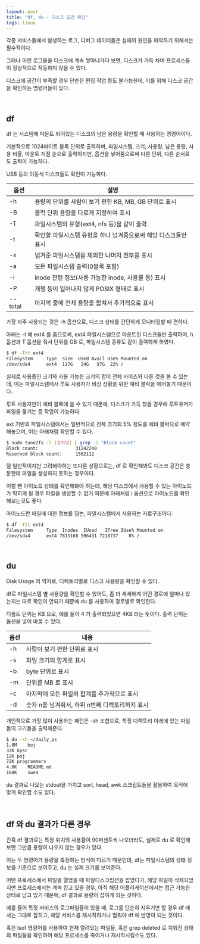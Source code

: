 ```yaml
---
layout: post
title: "df, du - 디스크 공간 확인"
tags: linux
---
```


각종 서비스들에서 발생하는 로그, 디버그 데이터들은 실패의 원인을 파악하기 위해서는 필수적이다.

그러나 이런 로그들을 디스크에 계속 쌓아나가다 보면, 디스크가 가득 차며 프로세스들이 정상적으로 작동하지 않을 수 있다.

디스크에 공간이 부족할 경우 단순한 편집 작업 등도 불가능한데, 이를 위해 디스크 공간을 확인하는 명령어들이 있다.

<br>

## df

df 는 시스템에 마운트 되어있는 디스크의 남은 용량을 확인할 때 사용하는 명령어이다.

기본적으로 1024바이트 블록 단위로 출력하며, 파일시스템, 크기, 사용량, 남은 용량, 사용 비율, 마운트 지점 순으로 출력하지만, 옵션을 넣어줌으로써 다른 단위, 다른 순서로도 출력이 가능하다.

USB 등의 이동식 디스크들도 확인이 가능하다.

| 옵션 | 설명 |
| --- | --- |
| -h | 용량의 단위를 사람이 보기 편한 KB, MB, GB 단위로 표시 |
| -B | 블럭 단위 용량을 다르게 지정하여 표시 |
| -T | 파일시스템의 유형(ext4, nfs 등)을 같이 출력 |
| -t | 확인할 파일시스템 유형을 하나 넘겨줌으로써 해당 디스크들만 표시 |
| -x | 넘겨준 파일시스템을 제외한 나머지 전부를 표시 |
| -a | 모든 파일시스템 출력(0블록 포함) |
| -i | inode 관련 정보(사용 가능한 inode, 사용률 등) 표시 |
| -P | 개행 등이 일어나지 않게 POSIX 형태로 표시 |
| --total | 마지막 줄에 전체 용량을 합쳐서 추가적으로 표시 |

가장 자주 사용되는 것은 -h 옵션으로, 디스크 상태를 간단하게 모니터링할 때 편하다.

아래는 -t 에 ext4 를 줌으로써, ext4 파일시스템으로 마운트된 디스크들만 출력하며, h 옵션과 T 옵션을 줘서 단위를 GB 로, 파일시스템 종류도 같이 출력하게 하였다.

```bash
$ df -Tht ext4
Filesystem     Type  Size  Used Avail Use% Mounted on
/dev/sda4      ext4  117G   24G   87G  22% /
```

실제로 사용중인 크기와 사용 가능한 크기의 합이 전체 사이즈와 다른 것을 볼 수 있는데, 이는 파일시스템에서 루트 사용자가 비상 상황을 위한 예비 블럭을 떼어놓기 때문이다.

루트 사용자만이 예비 블록에 쓸 수 있기 때문에, 디스크가 가득 찼을 경우에 루트유저가 파일을 옮기는 등 작업이 가능하다.

ext 기반의 파일시스템에서는 일반적으로 전체 크기의 5% 정도를 예비 블럭으로 예약해놓으며, 이는 아래처럼 확인할 수 있다.

```bash
$ sudo tune2fs -l [장치명] | grep -i "Block count"
Block count:              31242240
Reserved block count:     1562112
```

덜 일반적이지만 고려해야하는 또다른 상황으로는, df 로 확인해봐도 디스크 공간은 충분한데 파일을 생성하지 못하는 경우이다.

이럴 땐 아이노드 상태를 확인해봐야 하는데, 해당 디스크에서 사용할 수 있는 아이노드가 막히게 될 경우 파일을 생성할 수 없기 때문에 아래처럼 i 옵션으로 아이노드를 확인해보는것도 좋다.

아이노드란 파일에 대한 정보를 담는, 파일시스템에서 사용하는 자료구조이다.

```bash
$ df -Tit ext4
Filesystem     Type  Inodes  IUsed   IFree IUse% Mounted on
/dev/sda4      ext4 7815168 596431 7218737    8% /
```

<br>

## du

Disk Usage 의 약자로, 디렉토리별로 디스크 사용량을 확인할 수 있다.

df로 파일시스템 별 사용량을 확인할 수 있어도, 좀 더 세세하게 어떤 경로에 얼마나 있는지는 따로 확인이 안되기 때문에 du 를 사용하여 경로별로 확인한다.

디폴트 단위는 KB 으로, 예를 들어 4 가 출력되었으면 4KB 라는 뜻이다. 출력 단위는 옵션을 넣어 바꿀 수 있다.

| 옵션 | 내용 |
| --- | --- |
| -h | 사람이 보기 편한 단위로 표시 |
| -s | 파일 크기의 합계로 표시 |
| -b | byte 단위로 표시 |
| -m | 단위를 MB 로 표시 |
| -c | 마지막에 모든 파일의 합계를 추가적으로 표시 |
| -d | 숫자 n을 넘겨줘서, 하위 n번째 디렉토리까지 표시 |

개인적으로 가장 많이 사용하는 패턴은 -sh 조합으로, 특정 디렉토리 아래에 있는 파일들의 크기들을 출력해준다.

```bash
$ du -sh ~/daily_ps
1.8M	boj
32K	kpsc
12K	poj
72K	programmers
4.0K	README.md
160K	swea
```

du 결과로 나오는 stdout을 가지고 sort, head, awk 스크립트들을 활용하여 목적에 맞게 확인할 수도 있다.

<br>

## df 와 du 결과가 다른 경우

간혹 df 결과로는 특정 위치의 사용률이 90퍼센트씩 나오더라도, 실제로 du 로 확인해보면 그만큼 용량이 나오지 않는 경우가 있다.

이는 두 명령어가 용량을 측정하는 방식이 다르기 때문인데, df는 파일시스템의 상태 정보를 기준으로 보여주고, du 는 실제 크기를 보여준다.

어떤 프로세스에서 파일을 열었을 때 파일디스크립션을 잡았다가, 해당 파일이 삭제되었지만 프로세스에서는 계속 잡고 있을 경우, 아직 해당 어플리케이션에서는 접근 가능한 상태로 남고 있기 때문에, df 결과로 용량이 잡히게 되는 것이다.

예를 들어 특정 서비스의 로그파일들이 있을 때, 로그를 단순히 지우기만 할 경우 df 에서는 그대로 잡히고, 해당 서비스를 재시작하거나 멈춰야 df 에 반영이 되는 것이다.

혹은 lsof 명령어를 사용하여 현재 열려있는 파일들, 혹은 grep deleted 로 지워진 상태의 파일들을 확인하여 해당 프로세스를 죽이거나 재시작시킬수도 있다.